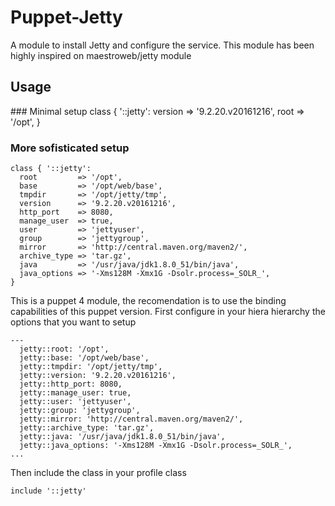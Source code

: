 # Puppet-Jetty

A module to install Jetty and configure the service. This module has been highly inspired on maestroweb/jetty module

## Usage

### Minimal setup
    class { '::jetty':
      version => '9.2.20.v20161216',
      root    => '/opt',
    }

### More sofisticated setup
    class { '::jetty':
      root         => '/opt',
      base         => '/opt/web/base',
      tmpdir       => '/opt/jetty/tmp',
      version      => '9.2.20.v20161216',
      http_port    => 8080,
      manage_user  => true,
      user         => 'jettyuser',
      group        => 'jettygroup',
      mirror       => 'http://central.maven.org/maven2/',
      archive_type => 'tar.gz',
      java         => '/usr/java/jdk1.8.0_51/bin/java',
      java_options => '-Xms128M -Xmx1G -Dsolr.process=_SOLR_',
    }


This is a puppet 4 module, the recomendation is to use the binding capabilities of this puppet version. First configure in your hiera hierarchy the options that you want to setup

    ---
      jetty::root: '/opt',
      jetty::base: '/opt/web/base',
      jetty::tmpdir: '/opt/jetty/tmp',
      jetty::version: '9.2.20.v20161216',
      jetty::http_port: 8080,
      jetty::manage_user: true,
      jetty::user: 'jettyuser',
      jetty::group: 'jettygroup',
      jetty::mirror: 'http://central.maven.org/maven2/',
      jetty::archive_type: 'tar.gz',
      jetty::java: '/usr/java/jdk1.8.0_51/bin/java',
      jetty::java_options: '-Xms128M -Xmx1G -Dsolr.process=_SOLR_',
    ...

Then include the class in your profile class

    include '::jetty'


